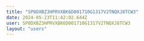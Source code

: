 ```yaml
---
title: "SP0DXBZ3HPRVXBK6D001710G1317V2TNQXJ8TCW3"
date: 2024-05-23T11:42:02.644Z
user: SP0DXBZ3HPRVXBK6D001710G1317V2TNQXJ8TCW3
layout: "users"
---
```

    